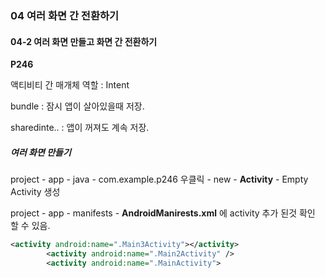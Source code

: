 ### 04 여러 화면 간 전환하기

#### 04-2 여러 화면 만들고 화면 간 전환하기

**P246**

액티비티 간 매개체 역할 : Intent

bundle : 잠시 앱이 살아있을때 저장.

sharedinte.. : 앱이 꺼져도 계속 저장.

##### 여러 화면 만들기

project - app - java - com.example.p246 우클릭 - new - **Activity** - Empty Activity 생성

project - app - manifests - **AndroidManirests.xml** 에 activity 추가 된것 확인 할 수 있음.

```xml
<activity android:name=".Main3Activity"></activity>
        <activity android:name=".Main2Activity" />
        <activity android:name=".MainActivity">
```

